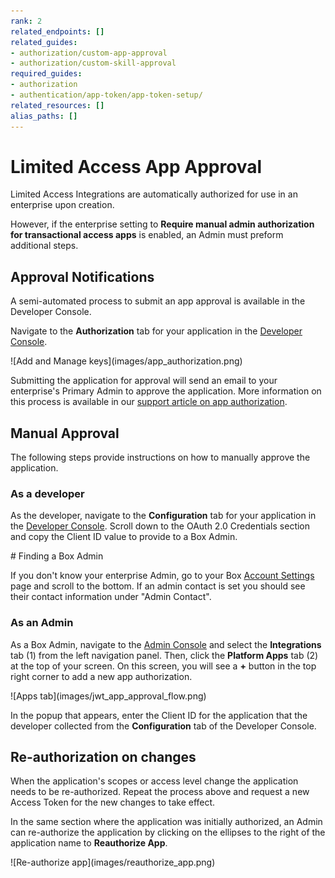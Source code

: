 ```yaml
---
rank: 2
related_endpoints: []
related_guides:
- authorization/custom-app-approval
- authorization/custom-skill-approval
required_guides:
- authorization
- authentication/app-token/app-token-setup/
related_resources: []
alias_paths: []
---
```


# Limited Access App Approval

Limited Access Integrations are automatically authorized for use in an enterprise upon
creation. 

However, if the enterprise setting to
**Require manual admin authorization for transactional access apps** is enabled,
an Admin must preform additional steps. 

## Approval Notifications

A semi-automated process to submit an app approval is available in the Developer
Console.

Navigate to the **Authorization** tab for your application in the
[Developer Console][devconsole].

<ImageFrame border width="400" center>
  ![Add and Manage keys](images/app_authorization.png)
</ImageFrame>

Submitting the application for approval will send an email to your
enterprise's Primary Admin to approve the application. More information on this
process is available in our [support article on app authorization][app-auth].

## Manual Approval

The following steps provide instructions on how to manually approve the
application.

### As a developer

As the developer, navigate to the **Configuration** tab for your application
in the [Developer Console][devconsole]. Scroll down to the OAuth 2.0 Credentials
section and copy the Client ID value to provide to a Box Admin.

<Message>
  # Finding a Box Admin

  If you don't know your enterprise Admin, go to your Box [Account
  Settings][settings] page and scroll to the bottom. If an admin contact is set
  you should see their contact  information under "Admin Contact".
</Message>

### As an Admin

As a Box Admin, navigate to the [Admin Console][adminconsole] and
select the **Integrations** tab (1) from the left navigation panel. Then, click the
**Platform Apps** tab (2) at the top of your screen. On this screen, you will
see a **+** button in the top right corner to add a new app authorization.

<ImageFrame border center>
  ![Apps tab](images/jwt_app_approval_flow.png)
</ImageFrame>

In the popup that appears, enter the Client ID for the application that the
developer collected from the **Configuration** tab of the Developer Console.

## Re-authorization on changes

When the application's scopes or access level change the application needs to be
re-authorized. Repeat the process above and request a new Access Token for the
new changes to take effect.

In the same section where the application was initially authorized, an Admin
can re-authorize the application by clicking on the ellipses to the right
of the application name to **Reauthorize App**.

<ImageFrame border center>
  ![Re-authorize app](images/reauthorize_app.png)
</ImageFrame>

<!-- i18n-enable localize-links -->
[devconsole]: https://app.box.com/developers/console
<!-- i18n-disable localize-links -->
[ccg]: g://authentication/client-credentials
<!-- i18n-enable localize-links -->
[settings]: https://app.box.com/account
[adminconsole]: https://app.box.com/master/settings/custom
<!-- i18n-disable localize-links -->
[jwt]: g://authentication/jwt
[app-token]: g://authentication/app-token
<!-- i18n-enable localize-links -->
[app-auth]: https://support.box.com/hc/en-us/articles/360043697014-Authorizing-Apps-in-the-Box-App-Approval-Process
<!-- i18n-disable localize-links -->
